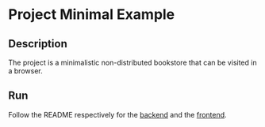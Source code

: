 # Project Minimal Example

Description
-----
The project is a minimalistic non-distributed bookstore that can be visited in a browser.

Run
-----
Follow the README respectively for the [backend](./backend/README.md) and the [frontend](./frontend/README.md).